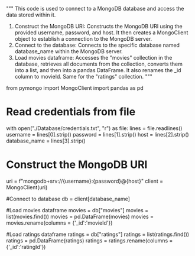 """
This code is used to connect to a MongoDB database and access the data stored within it.
1. Construct the MongoDB URI: Constructs the MongoDB URI using the provided username, password, and host. It then creates a MongoClient object to establish a connection to the MongoDB server.
2. Connect to the database: Connects to the specific database named database_name within the MongoDB server.
3. Load movies dataframe: Accesses the "movies" collection in the database, retrieves all documents from the collection, converts them into a list, and then into a pandas DataFrame. It also renames the _id column to movieId. Same for the "ratings" collection.
"""

from pymongo import MongoClient
import pandas as pd
# Read credentials from file
with open("./Database/credentials.txt", "r") as file:
    lines = file.readlines()
    username = lines[0].strip()
    password = lines[1].strip()
    host = lines[2].strip()
    database_name = lines[3].strip()

# Construct the MongoDB URI
uri = f"mongodb+srv://{username}:{password}@{host}"
client = MongoClient(uri)

#Connect to database
db = client[database_name]

#Load movies dataframe
movies = db["movies"]
movies = list(movies.find())
movies = pd.DataFrame(movies)
movies = movies.rename(columns = {'_id':'movieId'})

#Load ratings dataframe
ratings = db["ratings"]
ratings = list(ratings.find())
ratings = pd.DataFrame(ratings)
ratings = ratings.rename(columns = {'_id':'ratingId'})

